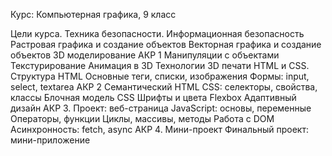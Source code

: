 Курс: Компьютерная графика, 9 класс

Цели курса. Техника безопасности. Информационная безопасность
Растровая графика и создание объектов
Векторная графика и создание объектов
3D моделирование
АКР 1
Манипуляции с объектами
Текстурирование
Анимация в 3D
Технологии 3D печати
HTML и CSS. Структура HTML
Основные теги, списки, изображения
Формы: input, select, textarea
АКР 2
Семантический HTML
CSS: селекторы, свойства, классы
Блочная модель CSS
Шрифты и цвета
Flexbox
Адаптивный дизайн
АКР 3. Проект: веб-страница
JavaScript: основы, переменные
Операторы, функции
Циклы, массивы, методы
Работа с DOM
Асинхронность: fetch, async
АКР 4. Мини-проект
Финальный проект: мини-приложение
